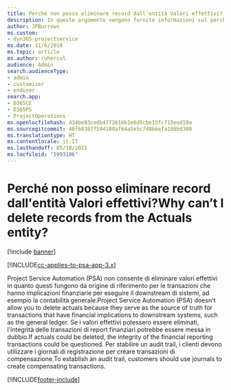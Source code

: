 ```yaml
---
title: Perché non posso eliminare record dall'entità Valori effettivi?
description: In questo argomento vengono fornite informazioni sul perché non è possibile eliminare record dall'entità Valori effettivi.
author: JPBurrows
ms.custom:
- dyn365-projectservice
ms.date: 11/6/2018
ms.topic: article
ms.author: ruhercul
audience: Admin
search.audienceType:
- admin
- customizer
- enduser
search.app:
- D365CE
- D365PS
- ProjectOperations
ms.openlocfilehash: 434be93cedb4772616b1e6d5cbe15fc715eed19a
ms.sourcegitcommit: 40f68387f594180af64a5e5c748b6efa188bd300
ms.translationtype: HT
ms.contentlocale: it-IT
ms.lasthandoff: 05/10/2021
ms.locfileid: "5993106"
---
```

# <a name="why-cant-i-delete-records-from-the-actuals-entity"></a><span data-ttu-id="0f740-103">Perché non posso eliminare record dall'entità Valori effettivi?</span><span class="sxs-lookup"><span data-stu-id="0f740-103">Why can’t I delete records from the Actuals entity?</span></span>

[!include [banner](../includes/psa-now-project-operations.md)]

[!INCLUDE[cc-applies-to-psa-app-3.x](../includes/cc-applies-to-psa-app-3x.md)]

<span data-ttu-id="0f740-104">Project Service Automation (PSA) non consente di eliminare valori effettivi in quanto questi fungono da origine di riferimento per le transazioni che hanno implicazioni finanziarie per eseguire il downstream di sistemi, ad esempio la contabilità generale.</span><span class="sxs-lookup"><span data-stu-id="0f740-104">Project Service Automation (PSA) doesn't allow you to delete actuals because they serve as the source of truth for transactions that have financial implications to downstream systems, such as the general ledger.</span></span> <span data-ttu-id="0f740-105">Se i valori effettivi potessero essere eliminati, l'integrità delle transazioni di report finanziari potrebbe essere messa in dubbio.</span><span class="sxs-lookup"><span data-stu-id="0f740-105">If actuals could be deleted, the integrity of the financial reporting transactions could be questioned.</span></span> <span data-ttu-id="0f740-106">Per stabilire un audit trail, i clienti devono utilizzare i giornali di registrazione per creare transazioni di compensazione.</span><span class="sxs-lookup"><span data-stu-id="0f740-106">To establish an audit trail, customers should use journals to create compensating transactions.</span></span>



[!INCLUDE[footer-include](../includes/footer-banner.md)]